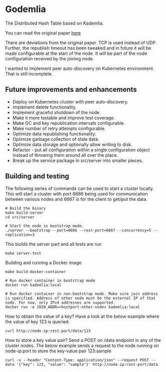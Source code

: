 # Godemlia
The Distributed Hash Table based on Kademlia.

You can read the original paper [here](https://pdos.csail.mit.edu/~petar/papers/maymounkov-kademlia-lncs.pdf)

There are deviations from the original paper. TCP is used instead of UDP. Further, the republish timeout has been tweaked
and in future it will be made configurable at the start of the node. It will be part of the node configuration received by
the joining node.

I wanted to implement peer auto-discovery on Kubernetes environment. That is still incomplete.

## Future improvements and enhancements
* Deploy on Kubernetes cluster with peer auto-discovery.
* Implement delete functionality.
* Implement graceful shutdown of the node.
* Make it more testable and improve test coverage.
* Make GC and key republication intervals configurable.
* Make number of retry attempts configurable.
* Optimize data republishing functionality.
* Optimize garbage collection of stale data.
* Optimize data storage and optionally allow writing to disk.
* Refactor - put all configuration within a single configuration object instead of throwing them around all over the place.
* Break up the service package in src/server into smaller pieces.


## Building and testing
The following series of commands can be used to start a cluster locally. This will start a cluster with port 6666 being used for communication between various nodes and 6667 is for the client to get/put the data.
```shell
# Build the binary
make build-server
cd src/server

# Start the node in bootstrap mode.
./server --bootstrap --port=6666 --rest-port=6667 --concurrency=5 --replication=3
```

This builds the server part and all tests are run
```
make server-test
```

Building and running a Docker image
```shell
make build-docker-container

# Run docker container in bootstrap mode
docker run kademlia:local

# Run docker container in non-bootstrap mode. Make sure join address is specified. Address of other node must be the external IP of that node. For now, only IPv4 addresses are supported.
docker run -e JOIN_ADDR=<hostport-other-node> kademlia:local
```

How to obtain the value of a key? Have a look at the below example where the value of key 123 is queried.
```
curl http://node-ip:rest-port/data/123
```

How to store a key value pair? Send a POST on /data endpoint in any of the cluster nodes. The below example sends a request to the node running on node-ip:port to store the key-value pair 123:sample
```
curl -v --header "Content-Type: application/json" --request POST --data '{"key": 123, "value": "sample"}' http://node-ip:rest-port/data

```